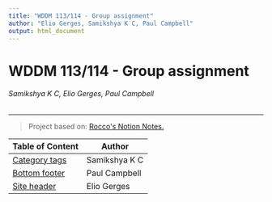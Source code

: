 ```yaml
---
title: "WDDM 113/114 - Group assignment"
author: "Elio Gerges, Samikshya K C, Paul Campbell"
output: html_document
---
```


# WDDM 113/114 - Group assignment

###### Samikshya K C, Elio Gerges, Paul Campbell

---

> Project based on: [Rocco's Notion Notes.](juneate.notion.site/Flex-Layouts-546ae0e27c1648be8114689afb9ebc9e)

| Table of Content                 | Author             |
| -------------------------------- | -------------      |
| [Category tags](./Category-tags) | Samikshya K C      |
| [Bottom footer](./Bottom-footer) | Paul Campbell      |
| [Site header](./Site-header)     | Elio Gerges        |

